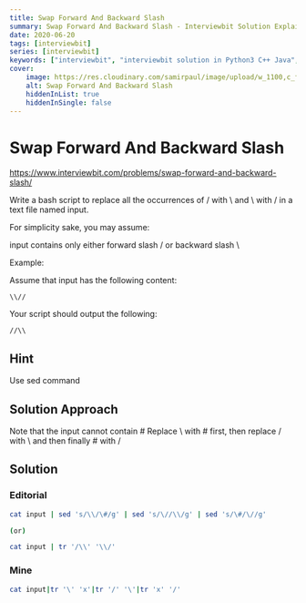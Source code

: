 ```yaml
---
title: Swap Forward And Backward Slash
summary: Swap Forward And Backward Slash - Interviewbit Solution Explained
date: 2020-06-20
tags: [interviewbit]
series: [interviewbit]
keywords: ["interviewbit", "interviewbit solution in Python3 C++ Java", "Swap Forward And Backward Slash Solution Explained"]
cover:
    image: https://res.cloudinary.com/samirpaul/image/upload/w_1100,c_fit,co_rgb:FFFFFF,l_text:Arial_75_bold:Swap Forward And Backward Slash - Solution Explained/problem-solving.webp
    alt: Swap Forward And Backward Slash
    hiddenInList: true
    hiddenInSingle: false
---
```


# Swap Forward And Backward Slash

https://www.interviewbit.com/problems/swap-forward-and-backward-slash/

Write a bash script to replace all the occurrences of / with \ and \ with / in a text file named input.

For simplicity sake, you may assume:

input contains only either forward slash / or backward slash \

Example:

Assume that input has the following content:

```
\\//
```
Your script should output the following:

```
//\\
```

## Hint 
Use sed command

## Solution Approach
Note that the input cannot contain #
Replace \ with # first, then replace / with \ and then finally # with /


## Solution

### Editorial
```bash
cat input | sed 's/\\/\#/g' | sed 's/\//\\/g' | sed 's/\#/\//g'

(or)

cat input | tr '/\\' '\\/'
```

### Mine
```bash
cat input|tr '\' 'x'|tr '/' '\'|tr 'x' '/'
```



